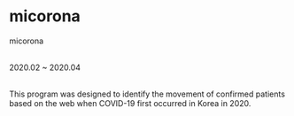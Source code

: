 # micorona
micorona<br><br>

2020.02 ~ 2020.04<br><br>

This program was designed to identify the movement of confirmed patients based on the web when COVID-19 first occurred in Korea in 2020.

